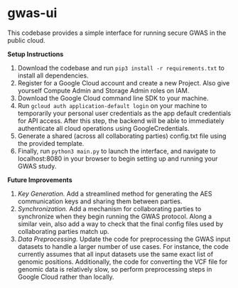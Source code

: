 # gwas-ui
This codebase provides a simple interface for running secure GWAS in the public cloud.

**Setup Instructions**
1. Download the codebase and run `pip3 install -r requirements.txt` to install all dependencies.
2. Register for a Google Cloud account and create a new Project. Also give yourself Compute Admin and Storage Admin roles on IAM.
3. Download the Google Cloud command line SDK to your machine.
4. Run `gcloud auth application-default login` on your machine to temporarily your personal user credentials as the app default credentials for API access. After this step, the backend will be able to immediately authenticate all cloud operations using GoogleCredentials.
5. Generate a shared (across all collaborating parties) config.txt file using the provided template. 
6. Finally, run `python3 main.py` to launch the interface, and navigate to localhost:8080 in your browser to begin setting up and running your GWAS study.

**Future Improvements**
1. *Key Generation.* Add a streamlined method for generating the AES communication keys and sharing them between parties.
2. *Synchronization.* Add a mechanism for collaborating parties to synchronize when they begin running the GWAS protocol. Along a similar vein, also add a way to check that the final config files used by collaborating parties match up.
3. *Data Preprocessing.* Update the code for preprocessing the GWAS input datasets to handle a larger number of use cases. For instance, the code currently assumes that all input datasets use the same exact list of genomic positions. Additionally, the code for converting the VCF file for genomic data is relatively slow, so perform preprocessing steps in Google Cloud rather than locally.
